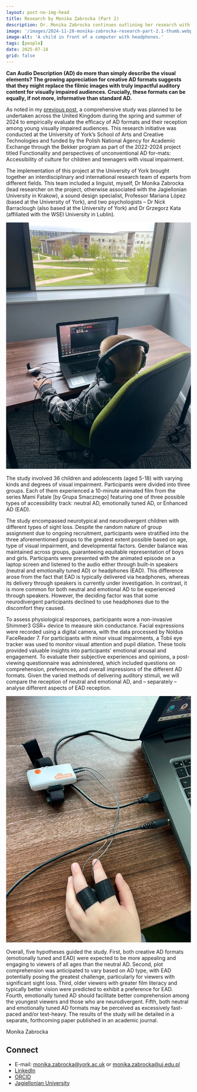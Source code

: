 ```yaml
---
layout: post-no-img-head
title: Research by Monika Zabrocka (Part 2)
description: Dr. Monika Zabrocka continues outlining her research with Mariana at our university's School of Arts and Creative Technologies.
image: '/images/2024-11-28-monika-zabrocka-research-part-2.1-thumb.webp'
image-alt: 'A child in front of a computer with headphones.'
tags: [people]
date: 2025-07-18
grid: false
---
```


**Can Audio Description (AD) do more than simply describe the visual elements? The growing appreciation for creative AD formats suggests that they might replace the filmic images with truly impactful auditory content for visually impaired audiences. Crucially, these formats can be equally, if not more, informative than standard AD.**

As noted in my [previous post](monika-zabrocka-research), a comprehensive study was planned to be undertaken across the United Kingdom during the spring and summer of 2024 to empirically evaluate the efficacy of AD formats and their reception among young visually impaired audiences. This research initiative was conducted at the University of York’s School of Arts and Creative Technologies and funded by the Polish National Agency for Academic Exchange through the Bekker program as part of the 2022-2024 project titled Functionality and perspectives of unconventional AD for-mats: Accessibility of culture for children and teenagers with visual impairment.

The implementation of this project at the University of York brought together an interdisciplinary and international research team of experts from different fields. This team included a linguist, myself, Dr Monika Zabrocka (lead researcher on the project, otherwise associated with the Jagiellonian University in Krakow), a sound design specialist, Professor Mariana López (based at the University of York), and two psychologists – Dr Nick Barraclough (also based at the University of York) and Dr Grzegorz Kata (affiliated with the WSEI University in Lublin).

![A child in front of a computer with headphones.](../images/2024-11-28-monika-zabrocka-research-part-2.1.webp)

The study involved 36 children and adolescents (aged 5-18) with varying kinds and degrees of visual impairment. Participants were divided into three groups. Each of them experienced a 10-minute animated film from the series Mami Fatale [by Grupa Smacznego] featuring one of three possible types of accessibility track: neutral AD, emotionally tuned AD, or Enhanced AD (EAD). 

The study encompassed neurotypical and neurodivergent children with different types of sight loss. Despite the random nature of group assignment due to ongoing recruitment, participants were stratified into the three aforementioned groups to the greatest extent possible based on age, type of visual impairment, and developmental factors. Gender balance was maintained across groups, guaranteeing equitable representation of boys and girls.
Participants were presented with the animated episode on a laptop screen and listened to the audio either through built-in speakers (neutral and emotionally tuned AD) or headphones (EAD). This difference arose from the fact that EAD is typically delivered via headphones, whereas its delivery through speakers is currently under investigation. In contrast, it is more common for both neutral and emotional AD to be experienced through speakers. However, the deciding factor was that some neurodivergent participants declined to use headphones due to the discomfort they caused.

To assess physiological responses, participants wore a non-invasive Shimmer3 GSR+ device to measure skin conductance. Facial expressions were recorded using a digital camera, with the data processed by Noldus FaceReader 7. For participants with minor visual impairments, a Tobii eye tracker was used to monitor visual attention and pupil dilation. These tools provided valuable insights into participants' emotional arousal and engagement. To evaluate their subjective experiences and opinions, a post-viewing questionnaire was administered, which included questions on comprehension, preferences, and overall impressions of the different AD formats. Given the varied methods of delivering auditory stimuli, we will compare the reception of neutral and emotional AD, and – separately – analyse different aspects of EAD reception.

![Photo of the Shimmer3 interface next to a laptop.](../images/2024-11-28-monika-zabrocka-research-part-2.2.webp)

Overall, five hypotheses guided the study. First, both creative AD formats (emotionally tuned and EAD) were expected to be more appealing and engaging to viewers of all ages than the neutral AD. Second, plot comprehension was anticipated to vary based on AD type, with EAD potentially posing the greatest challenge, particularly for viewers with significant sight loss. Third, older viewers with greater film literacy and typically better vision were predicted to exhibit a preference for EAD. Fourth, emotionally tuned AD should facilitate better comprehension among the youngest viewers and those who are neurodivergent. Fifth, both neutral and emotionally tuned AD formats may be perceived as excessively fast-paced and/or text-heavy. The results of the study will be detailed in a separate, forthcoming paper published in an academic journal.

Monika Zabrocka

## Connect
- E-mail: <a href="mailto:monika.zabrocka@york.ac.uk">monika.zabrocka@york.ac.uk</a> or <a href="mailto:monika.zabrocka@uj.edu.pl">monika.zabrocka@uj.edu.pl</a>
- [LinkedIn](https://www.linkedin.com/in/monika-zabrocka-348752b3/)
- [ORCID](https://orcid.org/my-orcid)
- [Jagiellonian University](https://przeklad.filg.uj.edu.pl/en_GB/monika-zabrocka-sliwka) 